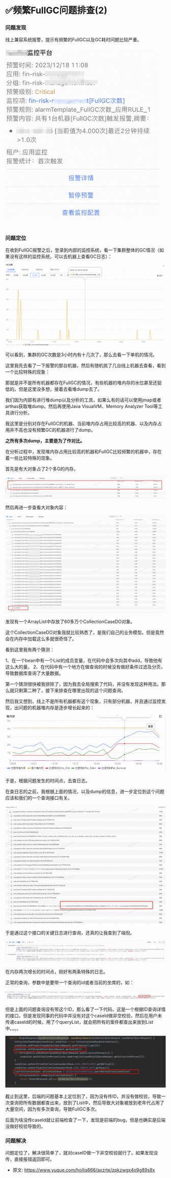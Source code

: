 # ✅频繁FullGC问题排查(2)
<!--page header-->

<a name="gl73M"></a>
### 问题发现

线上兼容系统报警，提示有频繁的FullGC以及GC耗时问题比较严重。

![image.png](./img/JqB_Io0cPQe7y1W3/1702880427123-d4534019-4b0f-470a-995b-9c2c8b42d2fb-324341.png)

<a name="zKtIL"></a>
### 问题定位

在收到FullGC报警之后，登录到内部的监控系统，看一下集群整体的GC情况（如果没有这样的监控系统，可以去机器上查看GC日志）：

![image.png](./img/JqB_Io0cPQe7y1W3/1702879034460-ec898ac3-abed-4ae2-acf7-13777385b45c-721121.png)

可以看到，集群的GC次数是3小时内有十几次了，那么去看一下单机的情况。

这里我先去看了一下报警的那台机器，然后有随机挑了几台线上机器去查看，看到一个比较特殊的现象：

那就是并不是所有机器都存在FullGC的情况，有些机器的堆内存的水位甚至还挺低的。但是这里没多想，接着去看堆dump去了。

我们因为内部有进行堆dump以及分析的工具，如果么有的话可以使用jmap或者arthas获取堆dump。然后再使用Java VisualVM、Memory Analyzer Tool等工具进行分析。

我这里是分别对存在FullGC的机器、当前堆内存占用比较高的机器、以及内存占用并不高也没有频繁GC的机器进行了dump。

**之所有多次dump，主要是为了作对比。**

在分析过程中，发现堆内存占用比较高的机器和FullGC比较频繁的机器中，存在着一些比较特殊的现象。

首先是有大对象占了2个多G的内存。

![image.png](./img/JqB_Io0cPQe7y1W3/1702879386755-26739c8b-7cc8-4b2d-987d-da1dd6940342-181907.png)

然后再进一步查看大对象内容：

![image.png](./img/JqB_Io0cPQe7y1W3/1702879491271-715cd913-fe9b-4a3d-9ea0-13013ebeba1a-293042.png)

发现有一个ArrayList中存放了60多万个CollectionCaseDO对象。

这个CollectionCaseDO对象我就比较熟悉了，是我们自己的业务模型。但是竟然会在内存中加载这么多就很奇怪了。

看到这里我有两个猜测：

1、在一个bean中有一个List<CollectionCaseDO>的成员变量，在代码中会多次向其中add，导致他有这么大的量。
2、在代码中有一个地方在做查询的时候没有做好条件过滤及分页，导致数据库查询了大量数据。

第一个猜测很快被我排除了，因为我去全局搜索了代码，并没有发现这种用法。那么就只剩第二种了，接下来排查在哪里出现的这个问题查询。

然后我又想到，线上不是所有机器都有这个现象，只有部分机器，并且通过监控发现，出问题的机器堆内存是逐步增长起来的：

![image.png](./img/JqB_Io0cPQe7y1W3/1702879718972-49d2feb6-48f6-41d9-b2fa-96edb3449a93-935186.png)

于是，根据问题发生的时间点，去查日志。

在查日志的之前，我根据上面的情况，以及dump的信息，进一步定位到这个问题应该和我们的一个查询接口有关。

![image.png](./img/JqB_Io0cPQe7y1W3/1702879979493-fc330314-721b-4f40-bc74-a6e3af642b8a-773164.png)

于是通过这个接口的关键日志进行查询，还真的让我查到了端倪。

![image.png](./img/JqB_Io0cPQe7y1W3/1702880468284-890e1eb5-f25e-4c21-9843-4001383d0a6c-040653.png)

在内存两次增长的时间点，刚好有两条特殊的日志。

正常的查询，参数中是要带一个查询的id或者当前的坐席的，如：

![image.png](./img/JqB_Io0cPQe7y1W3/1702880138834-76381c2f-b580-4e4b-b80e-a76d27fe98a8-849485.png)

但是上面的问题查询没有带这个ID，那么看了一下代码，这是一个根据ID查询详情的接口，但是发现同事的代码中并没有对这个caseId做非空校验，然后在用户未传递caseId的时候，用了个queryList，就会把所有的案件都查出来放到List中。。。。

![image.png](./img/JqB_Io0cPQe7y1W3/1702880259932-ce1a3b43-accd-45c5-8c6b-a749c0cbb969-550904.png)

截止到这里，后端的问题基本上定位到了，因为没有传ID，并没有做校验，导致一次查询把所有数据都查出来，放到了List中，然后导致大对象被放到老年代占用了大量空间，因为有多次查询，导致FullGC多次。

后面为啥没传caseId就让前端检查了一下，发现是前端的bug，但是也确实是后端没做好校验导致的。
<a name="iemXy"></a>
### 问题解决

问题定位了，解决很简单了，就对caseID做一下非空校验就行了。如果发现没传，直接报错返回即可。


<!--page footer-->
- 原文: <https://www.yuque.com/hollis666/axzrte/zpkzwgx4o9g89s8x>